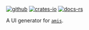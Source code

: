 [![github]](https://github.com/zino-rs/zino)
[![crates-io]](https://crates.io/crates/zino-router)
[![docs-rs]](https://docs.rs/zino-router)

[github]: https://img.shields.io/badge/github-8da0cb?labelColor=555555&logo=github
[crates-io]: https://img.shields.io/badge/crates.io-fc8d62?labelColor=555555&logo=rust
[docs-rs]: https://img.shields.io/badge/docs.rs-66c2a5?labelColor=555555&logo=docs.rs

A UI generator for [`amis`].

[`amis`]: https://github.com/baidu/amis
